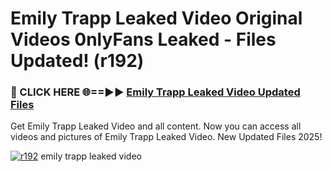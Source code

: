 # Emily Trapp Leaked Video Original Videos 0nlyFans Leaked - Files Updated! (r192)

<h3>🔴 CLICK HERE 🌐==►► <a href="https://tinyurl.com/2jnfzry5" rel="nofollow">Emily Trapp Leaked Video Updated Files</a></h3>

Get Emily Trapp Leaked Video and all content. Now you can access all videos and pictures of Emily Trapp Leaked Video. New Updated Files 2025!

[![r192](https://i.imgur.com/GyGTBgg.gif)](https://tinyurl.com/2jnfzry5)
emily trapp leaked video